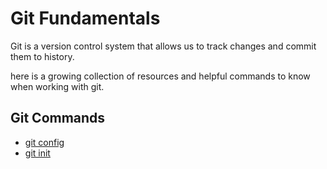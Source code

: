 # Git Fundamentals

Git is a version control system that allows us to track changes and commit them to history.

here is a growing collection of resources and helpful commands to know when working with git.

## Git Commands
- [git config](./commands/Config.md)
- [git init](./commands/Init.md)